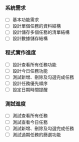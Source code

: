 ### 系統需求
- [ ] 基本功能需求
- [ ] 設計單個任務的資料結構
- [ ] 設計儲存多個任務的清單結構
- [ ] 設計數據儲存結構

### 程式實作進度
- [ ] 設計查看所有任務功能
- [ ] 設計今日任務功能
- [ ] 測試新增、刪除及勾選完成任務
- [ ] 設計任務優先順序
- [ ] 設定日期時間提醒

### 測試進度
- [ ] 測試查看所有任務
- [ ] 測試查看今日任務
- [ ] 測試新增、刪除及勾選完成任務
- [ ] 測試過期任務的篩選功能
